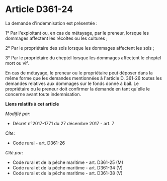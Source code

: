 # Article D361-24

La demande d'indemnisation est présentée :

1° Par l'exploitant ou, en cas de métayage, par le preneur, lorsque les dommages affectent les récoltes ou les cultures ;

2° Par le propriétaire des sols lorsque les dommages affectent les sols ;

3° Par le propriétaire du cheptel lorsque les dommages affectent le cheptel mort ou vif.

En cas de métayage, le preneur ou le propriétaire peut déposer dans la même forme que les demandes mentionnées à l'article D.
361-26 toutes les demandes relatives aux dommages sur le fonds donné à bail. Le propriétaire ou le preneur doit confirmer la
demande en tant qu'elle le concerne avant toute indemnisation.

**Liens relatifs à cet article**

_Modifié par_:

  - Décret n°2017-1771 du 27 décembre 2017 - art. 7

_Cite_:

  - Code rural - art. D361-26

_Cité par_:

  - Code rural et de la pêche maritime - art. D361-25 (M)
  - Code rural et de la pêche maritime - art. D361-34 (V)
  - Code rural et de la pêche maritime - art. D361-38 (V)
